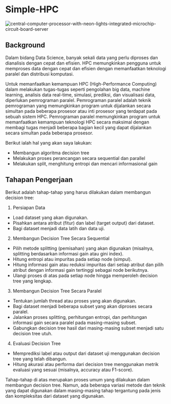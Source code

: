 # Simple-HPC


![central-computer-processor-with-neon-lights-integrated-microchip-circuit-board-server](https://github.com/NmaxDiesel/Simple-HPC/assets/123163060/23ea2741-98d9-4e62-abca-f908dd66d87c)

## Background

Dalam bidang Data Science, banyak sekali data yang perlu diproses dan dianalisis dengan cepat dan efisien. HPC memungkinkan pengguna untuk memproses data dengan cepat dan efisien dengan memanfaatkan teknologi paralel dan distribusi komputasi.

Untuk memanfaatkan kemampuan HPC (High-Performance Computing) dalam melakukan tugas-tugas seperti pengolahan big data, machine learning, analisis data real-time, simulasi, prediksi, dan visualisasi data, diperlukan pemrograman paralel. Pemrograman paralel adalah teknik pemrograman yang memungkinkan program untuk dijalankan secara simultan pada beberapa prosesor atau inti prosesor yang terdapat pada sebuah sistem HPC. Pemrograman paralel memungkinkan program untuk memanfaatkan kemampuan teknologi HPC secara maksimal dengan membagi tugas menjadi beberapa bagian kecil yang dapat dijalankan secara simultan pada beberapa prosesor.

Berikut ialah hal yang akan saya lakukan:

- Membangun algoritma decision tree
- Melakukan proses perancangan secara sequential dan parallel
- Melakukan split, menghitung entropi dan mencari informasional gain

## Tahapan Pengerjaan

Berikut adalah tahap-tahap yang harus dilakukan dalam membangun decision tree:

1. Persiapan Data
- Load dataset yang akan digunakan.
- Pisahkan antara atribut (fitur) dan label (target output) dari dataset.
- Bagi dataset menjadi data latih dan data uji.

2. Membangun Decision Tree Secara Sequential
- Pilih metode splitting (pemisahan) yang akan digunakan (misalnya, splitting berdasarkan informasi gain atau gini index).
- Hitung entropi atau impuritas pada setiap node (simpul).
- Hitung informasi gain atau reduksi impuritas dari setiap atribut dan pilih atribut dengan informasi gain tertinggi sebagai node berikutnya.
- Ulangi proses di atas pada setiap node hingga memperoleh decision tree yang lengkap.

3. Membangun Decision Tree Secara Paralel
- Tentukan jumlah thread atau proses yang akan digunakan.
- Bagi dataset menjadi beberapa subset yang akan diproses secara paralel.
- Jalankan proses splitting, perhitungan entropi, dan perhitungan informasi gain secara paralel pada masing-masing subset.
- Gabungkan decision tree hasil dari masing-masing subset menjadi satu decision tree utuh.

4. Evaluasi Decision Tree
- Memprediksi label atau output dari dataset uji menggunakan decision tree yang telah dibangun.
- Hitung akurasi atau performa dari decision tree menggunakan metrik evaluasi yang sesuai (misalnya, accuracy atau F1-score).


Tahap-tahap di atas merupakan proses umum yang dilakukan dalam membangun decision tree. Namun, ada beberapa variasi metode dan teknik yang dapat digunakan dalam masing-masing tahap tergantung pada jenis dan kompleksitas dari dataset yang digunakan.
